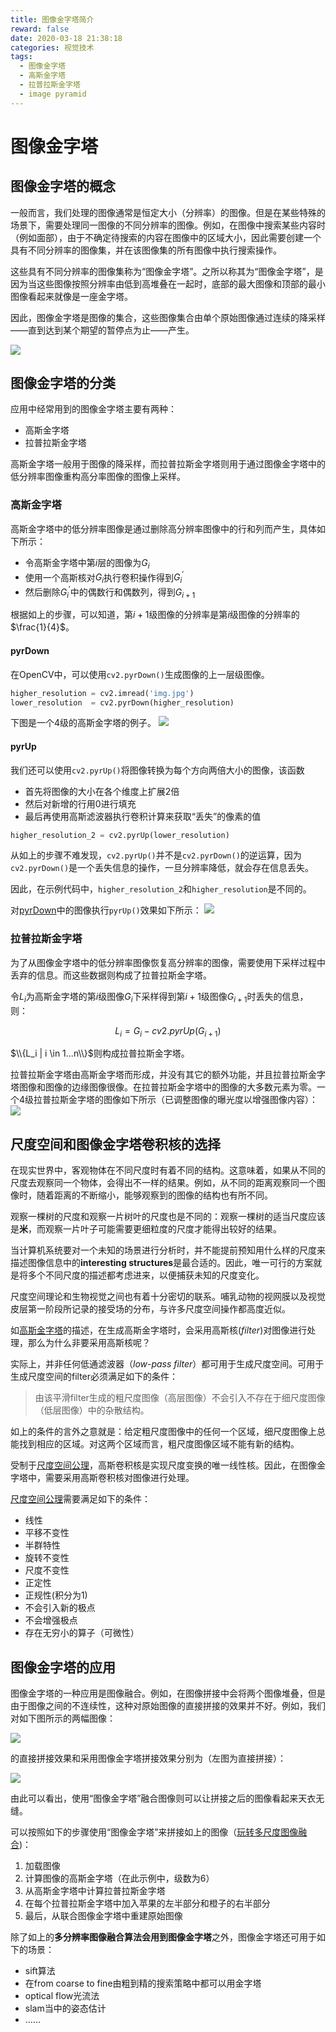 ```yaml
---
title: 图像金字塔简介
reward: false
date: 2020-03-18 21:38:18
categories: 视觉技术
tags: 
  - 图像金字塔
  - 高斯金字塔
  - 拉普拉斯金字塔
  - image pyramid
---
```


# 图像金字塔
## 图像金字塔的概念
一般而言，我们处理的图像通常是恒定大小（分辨率）的图像。但是在某些特殊的场景下，需要处理同一图像的不同分辨率的图像。例如，在图像中搜索某些内容时（例如面部），由于不确定待搜索的内容在图像中的区域大小，因此需要创建一个具有不同分辨率的图像集，并在该图像集的所有图像中执行搜索操作。

这些具有不同分辨率的图像集称为“图像金字塔”。之所以称其为“图像金字塔”，是因为当这些图像按照分辨率由低到高堆叠在一起时，底部的最大图像和顶部的最小图像看起来就像是一座金字塔。

<!--more-->

因此，图像金字塔是图像的集合，这些图像集合由单个原始图像通过连续的降采样——直到达到某个期望的暂停点为止——产生。



![](1.jpg)

## 图像金字塔的分类
应用中经常用到的图像金字塔主要有两种：
* 高斯金字塔
* 拉普拉斯金字塔

高斯金字塔一般用于图像的降采样，而拉普拉斯金字塔则用于通过图像金字塔中的低分辨率图像重构高分率图像的图像上采样。

### 高斯金字塔
高斯金字塔中的低分辨率图像是通过删除高分辨率图像中的行和列而产生，具体如下所示：
* 令高斯金字塔中第$i$层的图像为$G_i$
* 使用一个高斯核对$G_i$执行卷积操作得到$G_i^{\prime}$
* 然后删除$G_i^{\prime}$中的偶数行和偶数列，得到$G_{i+1}$

根据如上的步骤，可以知道，第$i+1$级图像的分辨率是第$i$级图像的分辨率的$\frac{1}{4}$。

#### pyrDown
在OpenCV中，可以使用`cv2.pyrDown()`生成图像的上一层级图像。

```python
higher_resolution = cv2.imread('img.jpg')
lower_resolution  = cv2.pyrDown(higher_resolution)
```

下图是一个4级的高斯金字塔的例子。
![](2.jpg)

#### pyrUp
我们还可以使用`cv2.pyrUp()`将图像转换为每个方向两倍大小的图像，该函数
* 首先将图像的大小在各个维度上扩展2倍
* 然后对新增的行用0进行填充
* 最后再使用高斯滤波器执行卷积计算来获取“丢失”的像素的值

```python
higher_resolution_2 = cv2.pyrUp(lower_resolution)
```

从如上的步骤不难发现，`cv2.pyrUp()`并不是`cv2.pyrDown()`的逆运算，因为`cv2.pyrDown()`是一个丢失信息的操作，一旦分辨率降低，就会存在信息丢失。

因此，在示例代码中，`higher_resolution_2`和`higher_resolution`是不同的。

对[pyrDown](#pyrDown)中的图像执行`pyrUp()`效果如下所示：
![](3.jpg)

### 拉普拉斯金字塔
为了从图像金字塔中的低分辨率图像恢复高分辨率的图像，需要使用下采样过程中丢弃的信息。而这些数据则构成了拉普拉斯金字塔。

令$L_i$为高斯金字塔的第$i$级图像$G_i$下采样得到第$i+1$级图像$G_{i+1}$时丢失的信息，则：

$$L_i=G_i - cv2.pyrUp(G_{i+1})$$

$\\{L_i | i \in 1...n\\}$则构成拉普拉斯金字塔。

拉普拉斯金字塔由高斯金字塔而形成，并没有其它的额外功能，并且拉普拉斯金字塔图像和图像的边缘图像很像。在拉普拉斯金字塔中的图像的大多数元素为零。一个4级拉普拉斯金字塔的图像如下所示（已调整图像的曝光度以增强图像内容）：
![](4.jpg)

## 尺度空间和图像金字塔卷积核的选择
在现实世界中，客观物体在不同尺度时有着不同的结构。这意味着，如果从不同的尺度去观察同一个物体，会得出不一样的结果。例如，从不同的距离观察同一个图像时，随着距离的不断缩小，能够观察到的图像的结构也有所不同。

观察一棵树的尺度和观察一片树叶的尺度也是不同的：观察一棵树的适当尺度应该是**米**，而观察一片叶子可能需要更细粒度的尺度才能得出较好的结果。

当计算机系统要对一个未知的场景进行分析时，并不能提前预知用什么样的尺度来描述图像信息中的**interesting structures**是最合适的。因此，唯一可行的方案就是将多个不同尺度的描述都考虑进来，以便捕获未知的尺度变化。

尺度空间理论和生物视觉之间也有着十分密切的联系。哺乳动物的视网膜以及视觉皮层第一阶段所记录的接受场的分布，与许多尺度空间操作都高度近似。

如[高斯金字塔](#高斯金字塔)的描述，在生成高斯金字塔时，会采用高斯核(*filter*)对图像进行处理，那么为什么非要采用高斯核呢？

实际上，并非任何低通滤波器（*low-pass filter*）都可用于生成尺度空间。可用于生成尺度空间的filter必须满足如下的条件：

> 由该平滑filter生成的粗尺度图像（高层图像）不会引入不存在于细尺度图像（低层图像）中的杂散结构。

如上的条件的言外之意就是：给定粗尺度图像中的任何一个区域，细尺度图像上总能找到相应的区域。对这两个区域而言，粗尺度图像区域不能有新的结构。

受制于[尺度空间公理](https://en.wikipedia.org/wiki/Scale-space_axioms)，高斯卷积核是实现尺度变换的唯一线性核。因此，在图像金字塔中，需要采用高斯卷积核对图像进行处理。

[尺度空间公理](https://en.wikipedia.org/wiki/Scale-space_axioms)需要满足如下的条件：
* 线性
* 平移不变性
* 半群特性
* 旋转不变性
* 尺度不变性
* 正定性
* 正规性(积分为1)
* 不会引入新的极点
* 不会增强极点
* 存在无穷小的算子（可微性）

## 图像金字塔的应用
图像金字塔的一种应用是图像融合。例如，在图像拼接中会将两个图像堆叠，但是由于图像之间的不连续性，这种对原始图像的直接拼接的效果并不好。例如，我们对如下图所示的两幅图像：

![](5.jpg)

的直接拼接效果和采用图像金字塔拼接效果分别为（左图为直接拼接）：

![](8.jpg)

由此可以看出，使用“图像金字塔”融合图像则可以让拼接之后的图像看起来天衣无缝。

可以按照如下的步骤使用“图像金字塔”来拼接如上的图像（[玩转多尺度图像融合](https://github.com/wangwei1237/wangwei1237.github.io/blob/master/2020/03/18/introduction-to-image-pyramid/image_pyramid_blend.ipynb))：

1. 加载图像
2. 计算图像的高斯金字塔（在此示例中，级数为6）
3. 从高斯金字塔中计算拉普拉斯金字塔
4. 在每个拉普拉斯金字塔中加入苹果的左半部分和橙子的右半部分
5. 最后，从联合图像金字塔中重建原始图像

除了如上的**多分辨率图像融合算法会用到图像金字塔**之外，图像金字塔还可用于如下的场景：
* sift算法
* 在from coarse to fine由粗到精的搜索策略中都可以用金字塔
* optical flow光流法
* slam当中的姿态估计 
* ……
